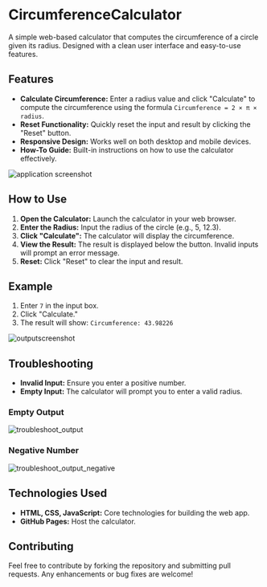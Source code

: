 # CircumferenceCalculator

A simple web-based calculator that computes the circumference of a circle given its radius. Designed with a clean user interface and easy-to-use features.

## Features

- **Calculate Circumference:** Enter a radius value and click "Calculate" to compute the circumference using the formula `Circumference = 2 × π × radius`.
- **Reset Functionality:** Quickly reset the input and result by clicking the "Reset" button.
- **Responsive Design:** Works well on both desktop and mobile devices.
- **How-To Guide:** Built-in instructions on how to use the calculator effectively.

![application screenshot](https://github.com/user-attachments/assets/3a44cf6b-4566-4c4a-96d9-116396229119)

## How to Use

1. **Open the Calculator:** Launch the calculator in your web browser.
2. **Enter the Radius:** Input the radius of the circle (e.g., 5, 12.3).
3. **Click "Calculate":** The calculator will display the circumference.
4. **View the Result:** The result is displayed below the button. Invalid inputs will prompt an error message.
5. **Reset:** Click "Reset" to clear the input and result.

## Example

1. Enter `7` in the input box.
2. Click "Calculate."
3. The result will show: `Circumference: 43.98226`

![outputscreenshot](https://github.com/user-attachments/assets/6cebc0d2-c7a0-4da8-bea0-b4782fcfad97)


## Troubleshooting

- **Invalid Input:** Ensure you enter a positive number.
- **Empty Input:** The calculator will prompt you to enter a valid radius.

### Empty Output
![troubleshoot_output](https://github.com/user-attachments/assets/d1c94407-0e6b-4065-a28b-1703932451f4)

### Negative Number
![troubleshoot_output_negative](https://github.com/user-attachments/assets/8e99a7a8-f96f-48c4-bea1-028b6b11ff2c)


## Technologies Used

- **HTML, CSS, JavaScript:** Core technologies for building the web app.
- **GitHub Pages:** Host the calculator.

## Contributing
Feel free to contribute by forking the repository and submitting pull requests. Any enhancements or bug fixes are welcome!
